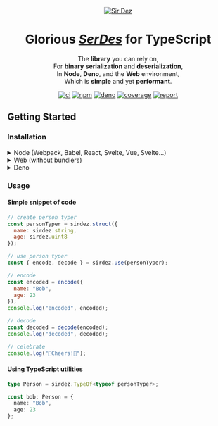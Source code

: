 <div markdown="1" align="center">

[![Sir Dez][logo-img]][logo-url]

# **Glorious [_SerDes_][serdes] for TypeScript**

The **library** you can rely on,  
For **binary** **serialization** and **deserialization**,  
In **Node**, **Deno**, and the **Web** environment,  
Which is **simple** and yet **performant**.

[![ci][ci-img]][ci-url]
[![npm][npm-img]][npm-url]
[![deno][deno-img]][deno-url]
[![coverage][coverage-img]][coverage-url]
[![report][report-img]][report-url]

</div>

## Getting Started

### Installation

<details markdodwn="1">
  <summary>Node (Webpack, Babel, React, Svelte, Vue, Svelte...)</summary>

##### In the terminal with NPM

```sh
npm i sirdez
```

##### Or with Yarn

```sh
yarn add sirdez
```

##### In the code with ES Modules

```ts
import * as sirdez from "sirdez";
```

##### or with CommonJS

```ts
const sirdez = require("sirdez");
```

</details>

<details markdodwn="1">
<summary>Web (without bundlers)</summary>

##### In HTML with UMD

```html
<script src="https://cdn.jsdelivr.net/npm/sirdez@latest/dist/sirdez.umd.js"></script>
```

##### In an ES module script (statically)

```js
import * as sirdez from "https://cdn.jsdelivr.net/npm/sirdez@latest/dist/sirdez.umd.js";
```

##### In an ES module script (dynamically)

```js
const sirdez = await import(
  "https://cdn.jsdelivr.net/npm/sirdez@latest/dist/sirdez.umd.js"
);
```

</details>

<details markdodwn="1">
<summary>Deno</summary>

##### In code (statically)

```ts
import * as sirdez from "https://deno.land/x/sirdez/mod.ts";
```

##### In code (dynamically)

```ts
const sirdez = await import("https://deno.land/x/sirdez/mod.ts");
```

</details>

### Usage

#### Simple snippet of code

```js
// create person typer
const personTyper = sirdez.struct({
  name: sirdez.string,
  age: sirdez.uint8
});

// use person typer
const { encode, decode } = sirdez.use(personTyper);

// encode
const encoded = encode({
  name: "Bob",
  age: 23
});
console.log("encoded", encoded);

// decode
const decoded = decode(encoded);
console.log("decoded", decoded);

// celebrate
console.log("🍷Cheers!🍺");
```

#### Using TypeScript utilities

```ts
type Person = sirdez.TypeOf<typeof personTyper>;

const bob: Person = {
  name: "Bob",
  age: 23
};
```

<!-- urls -->

[serdes]: https://en.wikipedia.org/wiki/SerDes
[logo-img]: https://see.fontimg.com/api/renderfont4/Zd2J/eyJyIjoiZnMiLCJoIjoxMjAsImZnYyI6IiNEQzE0M0MiLCJ0IjoxfQ/U2lyIERleg/x.png
[logo-url]: https://weisrc.github.io/sirdez
[ci-img]: https://github.com/weisrc/sirdez/actions/workflows/ci.yml/badge.svg
[ci-url]: https://github.com/weisrc/sirdez/actions/workflows/ci.yml
[npm-img]: https://img.shields.io/npm/v/sirdez?color=cb3837&label=npm&logo=npm
[npm-url]: https://www.npmjs.com/package/sirdez
[deno-img]: https://img.shields.io/npm/v/sirdez?color=cb3837&label=npm&logo=npm
[deno-url]: https://www.npmjs.com/package/sirdez
[coverage-img]: https://img.shields.io/endpoint?url=https://weisrc.github.io/sirdez/coverage/badge.json
[coverage-url]: https://weisrc.github.io/sirdez/coverage/lcov-report
[report-img]: https://img.shields.io/endpoint?url=https://weisrc.github.io/sirdez/report/badge.json
[report-url]: https://weisrc.github.io/sirdez/report
